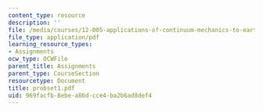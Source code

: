 ```yaml
---
content_type: resource
description: ''
file: /media/courses/12-005-applications-of-continuum-mechanics-to-earth-atmospheric-and-planetary-sciences-spring-2006/969facfb8ebea86dcce4ba2b6ad8def4_probset1.pdf
file_type: application/pdf
learning_resource_types:
- Assignments
ocw_type: OCWFile
parent_title: Assignments
parent_type: CourseSection
resourcetype: Document
title: probset1.pdf
uid: 969facfb-8ebe-a86d-cce4-ba2b6ad8def4
---
```

